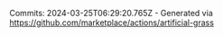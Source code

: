 Commits: 2024-03-25T06:29:20.765Z - Generated via https://github.com/marketplace/actions/artificial-grass
<br>
